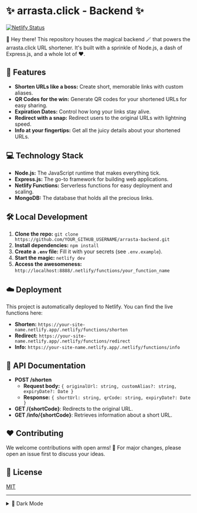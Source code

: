 # ✨ arrasta.click - Backend ✨

[![Netlify Status](https://api.netlify.com/api/v1/badges/YOUR_NETLIFY_SITE_ID/deploy-status)](https://app.netlify.com/sites/YOUR_NETLIFY_SITE_NAME/deploys)

👋 Hey there! This repository houses the magical backend 🪄 that powers the arrasta.click URL shortener. It's built with a sprinkle of Node.js, a dash of Express.js, and a whole lot of ❤️.

## 🚀 Features

* **Shorten URLs like a boss:** Create short, memorable links with custom aliases.
* **QR Codes for the win:** Generate QR codes for your shortened URLs for easy sharing.
* **Expiration Dates:** Control how long your links stay alive.
* **Redirect with a snap:** Redirect users to the original URLs with lightning speed.
* **Info at your fingertips:** Get all the juicy details about your shortened URLs.

## 💻 Technology Stack

* **Node.js:** The JavaScript runtime that makes everything tick.
* **Express.js:** The go-to framework for building web applications.
* **Netlify Functions:** Serverless functions for easy deployment and scaling.
* **MongoDB:** The database that holds all the precious links.

## 🛠️ Local Development

1. **Clone the repo:** `git clone https://github.com/YOUR_GITHUB_USERNAME/arrasta-backend.git`
2. **Install dependencies:** `npm install`
3. **Create a `.env` file:** Fill it with your secrets (see `.env.example`).
4. **Start the magic:** `netlify dev`
5. **Access the awesomeness:** `http://localhost:8888/.netlify/functions/your_function_name`

## ☁️ Deployment

This project is automatically deployed to Netlify. You can find the live functions here:

* **Shorten:** `https://your-site-name.netlify.app/.netlify/functions/shorten`
* **Redirect:** `https://your-site-name.netlify.app/.netlify/functions/redirect`
* **Info:** `https://your-site-name.netlify.app/.netlify/functions/info`

## 📖 API Documentation

* **POST /shorten**
    * **Request body:** `{ originalUrl: string, customAlias?: string, expiryDate?: Date }`
    * **Response:** `{ shortUrl: string, qrCode: string, expiryDate?: Date }`
* **GET /{shortCode}**: Redirects to the original URL.
* **GET /info/{shortCode}**: Retrieves information about a short URL.

## ❤️ Contributing

We welcome contributions with open arms! 🤗 For major changes, please open an issue first to discuss your ideas.

## 📜 License

[MIT](https://choosealicense.com/licenses/mit/)

---

<details>
  <summary>🌙 Dark Mode</summary>

```css
body {
  background-color: #222;
  color: #eee;
}